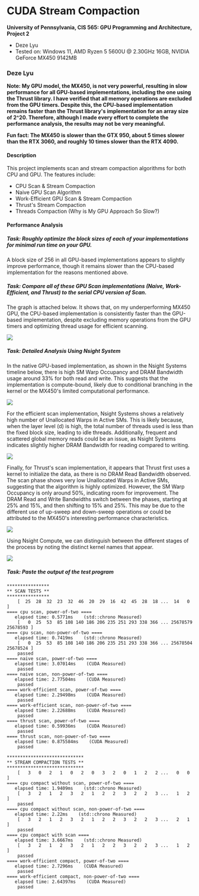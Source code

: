 CUDA Stream Compaction
======================

**University of Pennsylvania, CIS 565: GPU Programming and Architecture, Project 2**

* Deze Lyu
* Tested on: Windows 11, AMD Ryzen 5 5600U @ 2.30GHz 16GB, NVIDIA GeForce MX450 9142MB

### Deze Lyu

**Note: My GPU model, the MX450, is not very powerful, resulting in slow performance for all GPU-based implementations, including the one using the Thrust library. I have verified that all memory operations are excluded from the GPU timers. Despite this, the CPU-based implementation remains faster than the Thrust library's implementation for an array size of 2^20. Therefore, although I made every effort to complete the performance analysis, the results may not be very meaningful.**

**Fun fact: The MX450 is slower than the GTX 950, about 5 times slower than the RTX 3060, and roughly 10 times slower than the RTX 4090.**

#### Description

This project implements scan and stream compaction algorithms for both CPU and GPU. The features include:

 - CPU Scan & Stream Compaction
 - Naive GPU Scan Algorithm
 - Work-Efficient GPU Scan & Stream Compaction
 - Thrust's Stream Compaction
 - Threads Compaction (Why is My GPU Approach So Slow?)

#### Performance Analysis

##### **Task:** Roughly optimize the block sizes of each of your implementations for minimal run time on your GPU.

A block size of 256 in all GPU-based implementations appears to slightly improve performance, though it remains slower than the CPU-based implementation for the reasons mentioned above.

##### **Task:** Compare all of these GPU Scan implementations (Naive, Work-Efficient, and Thrust) to the serial CPU version of Scan.

The graph is attached below. It shows that, on my underperforming MX450 GPU, the CPU-based implementation is consistently faster than the GPU-based implementation, despite excluding memory operations from the GPU timers and optimizing thread usage for efficient scanning.

![](img/Image0.png)

##### **Task:** Detailed Analysis Using Nsight System

In the native GPU-based implementation, as shown in the Nsight Systems timeline below, there is high SM Warp Occupancy and DRAM Bandwidth usage around 33% for both read and write. This suggests that the implementation is compute-bound, likely due to conditional branching in the kernel or the MX450's limited computational performance.

![](img/Image1.png)

For the efficient scan implementation, Nsight Systems shows a relatively high number of Unallocated Warps in Active SMs. This is likely because, when the layer level \(d\) is high, the total number of threads used is less than the fixed block size, leading to idle threads. Additionally, frequent and scattered global memory reads could be an issue, as Nsight Systems indicates slightly higher DRAM Bandwidth for reading compared to writing.

![](img/Image2.png)

Finally, for Thrust's scan implementation, it appears that Thrust first uses a kernel to initialize the data, as there is no DRAM Read Bandwidth observed. The scan phase shows very low Unallocated Warps in Active SMs, suggesting that the algorithm is highly optimized. However, the SM Warp Occupancy is only around 50%, indicating room for improvement. The DRAM Read and Write Bandwidths switch between the phases, starting at 25% and 15%, and then shifting to 15% and 25%. This may be due to the different use of up-sweep and down-sweep operations or could be attributed to the MX450's interesting performance characteristics.

![](img/Image3.png)

Using Nsight Compute, we can distinguish between the different stages of the process by noting the distinct kernel names that appear.

![](img/Image4.png)

##### **Task:**  Paste the output of the test program

```
****************
** SCAN TESTS **
****************
    [  25  28  32  23  32  46  20  29  16  42  45  28  18 ...  14   0 ]
==== cpu scan, power-of-two ====
   elapsed time: 0.5771ms    (std::chrono Measured)
    [   0  25  53  85 108 140 186 206 235 251 293 338 366 ... 25678579 25678593 ]
==== cpu scan, non-power-of-two ====
   elapsed time: 0.7419ms    (std::chrono Measured)
    [   0  25  53  85 108 140 186 206 235 251 293 338 366 ... 25678504 25678524 ]
    passed
==== naive scan, power-of-two ====
   elapsed time: 3.07014ms    (CUDA Measured)
    passed
==== naive scan, non-power-of-two ====
   elapsed time: 2.77504ms    (CUDA Measured)
    passed
==== work-efficient scan, power-of-two ====
   elapsed time: 2.29498ms    (CUDA Measured)
    passed
==== work-efficient scan, non-power-of-two ====
   elapsed time: 2.22688ms    (CUDA Measured)
    passed
==== thrust scan, power-of-two ====
   elapsed time: 0.59936ms    (CUDA Measured)
    passed
==== thrust scan, non-power-of-two ====
   elapsed time: 0.875584ms    (CUDA Measured)
    passed

*****************************
** STREAM COMPACTION TESTS **
*****************************
    [   3   0   2   1   0   2   0   3   2   0   1   2   2 ...   0   0 ]
==== cpu compact without scan, power-of-two ====
   elapsed time: 1.9409ms    (std::chrono Measured)
    [   3   2   1   2   3   2   1   2   2   3   2   2   3 ...   1   2 ]
    passed
==== cpu compact without scan, non-power-of-two ====
   elapsed time: 2.22ms    (std::chrono Measured)
    [   3   2   1   2   3   2   1   2   2   3   2   2   3 ...   2   1 ]
    passed
==== cpu compact with scan ====
   elapsed time: 3.6667ms    (std::chrono Measured)
    [   3   2   1   2   3   2   1   2   2   3   2   2   3 ...   1   2 ]
    passed
==== work-efficient compact, power-of-two ====
   elapsed time: 2.7296ms    (CUDA Measured)
    passed
==== work-efficient compact, non-power-of-two ====
   elapsed time: 2.64397ms    (CUDA Measured)
    passed
```
